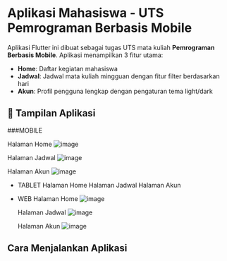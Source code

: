 # Aplikasi Mahasiswa - UTS Pemrograman Berbasis Mobile

Aplikasi Flutter ini dibuat sebagai tugas UTS mata kuliah **Pemrograman Berbasis Mobile**. Aplikasi menampilkan 3 fitur utama:

- **Home**: Daftar kegiatan mahasiswa
- **Jadwal**: Jadwal mata kuliah mingguan dengan fitur filter berdasarkan hari
- **Akun**: Profil pengguna lengkap dengan pengaturan tema light/dark

## 📱 Tampilan Aplikasi
###MOBILE

  Halaman Home
  ![image](https://github.com/user-attachments/assets/f80a7f9e-3a4d-48b7-bdb3-4a013440b4ca)

  Halaman Jadwal
  ![image](https://github.com/user-attachments/assets/312f7d6a-0aa1-45ab-9181-b510c121b222)

  Halaman Akun
  ![image](https://github.com/user-attachments/assets/a77ab3cd-851f-4e89-898c-bcc310c5de1c)

  
- TABLET
  Halaman Home
  Halaman Jadwal
  Halaman Akun
- WEB
  Halaman Home
  ![image](https://github.com/user-attachments/assets/e8a932ac-dfb8-429f-a2f2-52d9ccc33823)

  Halaman Jadwal
  ![image](https://github.com/user-attachments/assets/726f30dd-e7df-46ed-a6f3-eec8ec7cebea)

  Halaman Akun
  ![image](https://github.com/user-attachments/assets/8111e257-55e4-4e2e-ad2e-6e9cdb1f4b7b)



##  Cara Menjalankan Aplikasi

